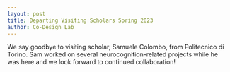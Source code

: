 ```yaml
---
layout: post
title: Departing Visiting Scholars Spring 2023
author: Co-Design Lab
---
```


We say goodbye to visiting scholar, Samuele Colombo, from Politecnico di Torino. Sam worked on several neurocognition-related projects while he was here and we look forward to continued collaboration! 